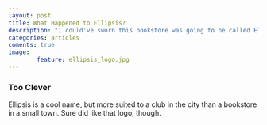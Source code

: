 ```yaml
---
layout: post
title: What Happened to Ellipsis?
description: "I could've sworn this bookstore was going to be called Ellipsis..."
categories: articles
coments: true
image:
        feature: ellipsis_logo.jpg
---
```


### Too Clever

Ellipsis is a cool name, but more suited to a club in the city than a bookstore in a small town.  Sure did like that logo, though.
